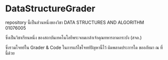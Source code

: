 # DataStructureGrader

repository นี้เป็นส่วนหนึ่งของวิชา DATA STRUCTURES AND ALGORITHM 01076005

ซึ่งเป็นวิชาเรียนหนึ่ง ของสถาบันเทคโนโลยีพระจอมเกล้าเจ้าคุณทหารลาดกระบัง (สจล.)

ซึ่งรวมโจทย์ใน Grader & Code ในการแก้ไขโจทย์ปัญหานี้ไว้ ผิดพลาดประการใด ขออภัยมา ณ ที่นี้ด้วย

